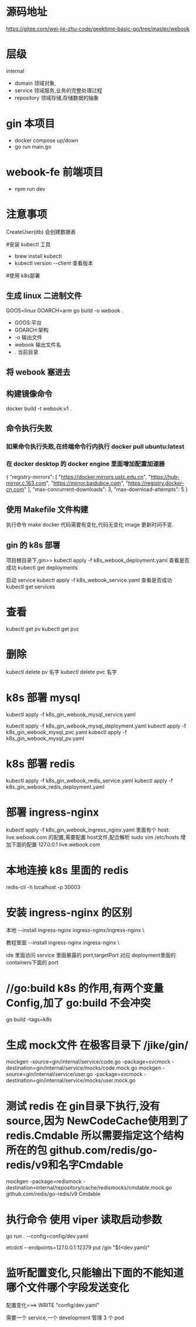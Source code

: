 # 源码地址 
https://gitee.com/wei-jie-zhu-code/geektime-basic-go/tree/master/webook


# 层级
internal
- domain 领域对象,
- service 领域服务,业务的完整处理过程
- repository 领域存储,存储数据的抽象


# gin 本项目
- docker compose up/down
- go run main.go

# webook-fe 前端项目
- npm run dev

# 注意事项
CreateUser(db) 会创建数据表

#安装 kubectl 工具
- brew install kubectl
- kubectl version --client 查看版本

#使用 k8s部署

## 生成 linux 二进制文件
GOOS=linux GOARCH=arm go build -o webook .
- GOOS:平台
- GOARCH:架构
- -o 输出文件 
- webook 输出文件名
- . 当前目录
## 将 webook 塞进去

## 构建镜像命令
docker build -t webook:v1 .
## 命令执行失败
### 如果命令执行失败,在终端命令行内执行 docker pull ubuntu:latest
### 在 docker desktop 的 docker engine 里面增加配置加速器
{
"registry-mirrors": [
"https://docker.mirrors.ustc.edu.cn",
"https://hub-mirror.c.163.com",
"https://mirror.baidubce.com",
"https://registry.docker-cn.com"
],
"max-concurrent-downloads": 3,
"max-download-attempts": 5
}

## 使用 Makefile 文件构建
执行命令 make docker
代码需要有变化,代码无变化 image 更新时间不变.

## gin 的 k8s 部署
项目根目录下,gin>>
kubectl apply -f k8s_webook_deployment.yaml
查看是否成功
kubectl get deployments

启动 service
kubectl apply -f k8s_webook_service.yaml
查看是否成功
kubectl get services

# 查看
kubectl get pv
kubectl get pvc

# 删除
kubectl delete pv 名字
kubectl delete pvc 名字

# k8s 部署 mysql
kubectl apply -f  k8s_gin_webook_mysql_service.yaml

kubectl apply -f  k8s_gin_webook_mysql_deployment.yaml
kubectl apply -f  k8s_gin_webook_mysql_pvc.yaml
kubectl apply -f  k8s_gin_webook_mysql_pv.yaml

# k8s 部署 redis
kubectl apply -f k8s_gin_webook_redis_service.yaml
kubectl apply -f k8s_gin_webook_redis_deployment.yaml

# 部署 ingress-nginx
kubectl apply -f k8s_gin_webook_ingress_nginx.yaml
里面有个 host: live.webook.com 的配置,需要配置 host文件,配合解析
sudo vim /etc/hosts
增加下面的配置
127.0.0.1 live.webook.com



# 本地连接 k8s 里面的 redis
redis-cli -h localhost -p 30003


# 安装 ingress-nginx 的区别
本地
--install ingress-nginx ingress-nginx/ingress-nginx \

教程里面
--install ingress-nginx ingress-nginx \


ide 里面访问 service 里面暴露的 port,targetPort 对应 deployment里面的containers下面的 port

# //go:build k8s 的作用,有两个变量 Config,加了 go:build 不会冲突
go build -tags=k8s

# 生成 mock文件 在极客目录下  /jike/gin/
mockgen -source=gin/internal/service/code.go -package=svcmock -destination=gin/internal/service/mocks/code.mock.go
mockgen -source=gin/internal/service/user.go -package=svcmock -destination=gin/internal/service/mocks/user.mock.go


# 测试 redis 在 gin目录下执行,没有 source,因为 NewCodeCache使用到了  redis.Cmdable 所以需要指定这个结构所在的包 github.com/redis/go-redis/v9和名字Cmdable
mockgen -package=redismock -destination=internal/repository/cache/redismocks/cmdable.mock.go github.com/redis/go-redis/v9 Cmdable


# 执行命令 使用 viper 读取启动参数
go run . --config=config/dev.yaml

etcdctl --endpoints=127.0.0.1:12379 put /gin "$(<dev.yaml)"

# 监听配置变化,只能输出下面的不能知道哪个文件哪个字段发送变化
配置变化===> WRITE         "config/dev.yaml"

需要一个 service,一个 development 管理 3 个 pod

